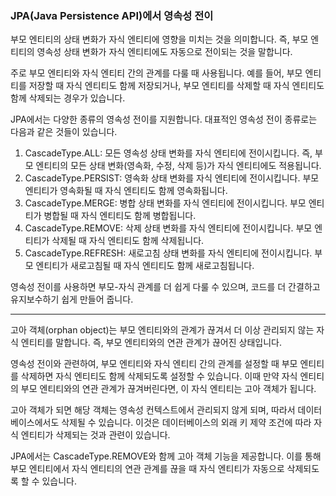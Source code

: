 ### JPA(Java Persistence API)에서 영속성 전이
부모 엔티티의 상태 변화가 자식 엔티티에 영향을 미치는 것을 의미합니다. 즉, 부모 엔티티의 영속성 상태 변화가 자식 엔티티에도 자동으로 전이되는 것을 말합니다.

주로 부모 엔티티와 자식 엔티티 간의 관계를 다룰 때 사용됩니다. 예를 들어, 부모 엔티티를 저장할 때 자식 엔티티도 함께 저장되거나, 부모 엔티티를 삭제할 때 자식 엔티티도 함께 삭제되는 경우가 있습니다.

JPA에서는 다양한 종류의 영속성 전이를 지원합니다. 대표적인 영속성 전이 종류로는 다음과 같은 것들이 있습니다.

1. CascadeType.ALL: 모든 영속성 상태 변화를 자식 엔티티에 전이시킵니다. 즉, 부모 엔티티의 모든 상태 변화(영속화, 수정, 삭제 등)가 자식 엔티티에도 적용됩니다.
2. CascadeType.PERSIST: 영속화 상태 변화를 자식 엔티티에 전이시킵니다. 부모 엔티티가 영속화될 때 자식 엔티티도 함께 영속화됩니다.
3. CascadeType.MERGE: 병합 상태 변화를 자식 엔티티에 전이시킵니다. 부모 엔티티가 병합될 때 자식 엔티티도 함께 병합됩니다.
4. CascadeType.REMOVE: 삭제 상태 변화를 자식 엔티티에 전이시킵니다. 부모 엔티티가 삭제될 때 자식 엔티티도 함께 삭제됩니다.
5. CascadeType.REFRESH: 새로고침 상태 변화를 자식 엔티티에 전이시킵니다. 부모 엔티티가 새로고침될 때 자식 엔티티도 함께 새로고침됩니다.

영속성 전이를 사용하면 부모-자식 관계를 더 쉽게 다룰 수 있으며, 코드를 더 간결하고 유지보수하기 쉽게 만들어 줍니다.

---

고아 객체(orphan object)는 부모 엔티티와의 관계가 끊겨서 더 이상 관리되지 않는 자식 엔티티를 말합니다. 즉, 부모 엔티티와의 연관 관계가 끊어진 상태입니다.

영속성 전이와 관련하여, 부모 엔티티와 자식 엔티티 간의 관계를 설정할 때 부모 엔티티를 삭제하면 자식 엔티티도 함께 삭제되도록 설정할 수 있습니다. 이때 만약 자식 엔티티의 부모 엔티티와의 연관 관계가 끊겨버린다면, 이 자식 엔티티는 고아 객체가 됩니다.

고아 객체가 되면 해당 객체는 영속성 컨텍스트에서 관리되지 않게 되며, 따라서 데이터베이스에서도 삭제될 수 있습니다. 이것은 데이터베이스의 외래 키 제약 조건에 따라 자식 엔티티가 삭제되는 것과 관련이 있습니다.

JPA에서는 CascadeType.REMOVE와 함께 고아 객체 기능을 제공합니다. 이를 통해 부모 엔티티에서 자식 엔티티의 연관 관계를 끊을 때 자식 엔티티가 자동으로 삭제되도록 할 수 있습니다.
